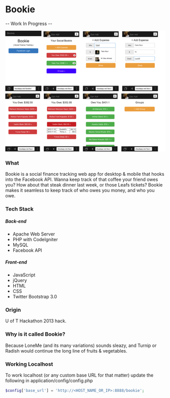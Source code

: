 Bookie
======

-- Work In Progress -- 

 ![Bookie Image](/BookieIMG.png "Bookie")

### What

Bookie is a social finance tracking web app for desktop & mobile that hooks into the Facebook API. Wanna keep track of that coffee your friend owes you? How about that steak dinner last week, or those Leafs tickets? Bookie makes it seamless to keep track of who owes you money, and who you owe.

### Tech Stack

##### Back-end
- Apache Web Server
- PHP with CodeIgniter
- MySQL
- Facebook API

##### Front-end
- JavaScript
- jQuery
- HTML
- CSS
- Twitter Bootstrap 3.0

### Origin

U of T Hackathon 2013 hack.

### Why is it called Bookie?

Because LoneMe (and its many variations) sounds sleazy, and Turnip or Radish would continue the long line of fruits & vegetables.

### Working Localhost

To work localhost (or any custom base URL for that matter) update the following in application/config/config.php

 ```php
$config['base_url']	= 'http://<HOST_NAME_OR_IP>:8888/bookie';
 ```
